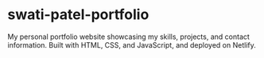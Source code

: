 # swati-patel-portfolio
My personal portfolio website showcasing my skills, projects, and contact information. Built with HTML, CSS, and JavaScript, and deployed on Netlify.
